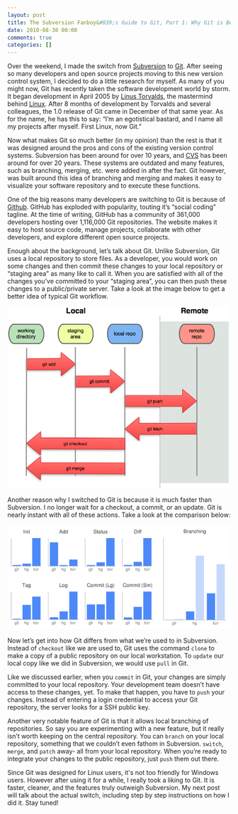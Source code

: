 ```yaml
---
layout: post
title: The Subversion Fanboy&#039;s Guide to Git, Part 1: Why Git is Better
date: 2010-08-30 00:00
comments: true
categories: []
---
```

<p>Over the weekend, I made the switch from <a href="http://en.wikipedia.org/wiki/Subversion_%28software%29" target="_blank">Subversion</a> to <a href="http://en.wikipedia.org/wiki/Git_%28software%29" target="_blank">Git</a>. After seeing so many developers and open source projects moving to this new version control system, I decided to do a little research for myself. As many of you might now, Git has recently taken the software development world by storm. It began development in April 2005 by <a href="http://en.wikipedia.org/wiki/Linus_Torvalds" target="_blank">Linus Torvalds</a>, the mastermind behind <a href="http://en.wikipedia.org/wiki/Linux" target="_blank">Linux</a>. After 8 months of development by Torvalds and several colleagues, the 1.0 release of Git came in December of that same year. As for the name, he has this to say: &ldquo;I&rsquo;m an egotistical bastard, and I name all my projects after myself. First Linux, now Git.&rdquo;</p>

<p>Now what makes Git so much better (in my opinion) than the rest is that it was designed around the pros and cons of the existing version control systems. Subversion has been around for over 10 years, and <a href="http://en.wikipedia.org/wiki/CVS_%28software%29" target="_blank">CVS</a> has been around for over 20 years. These systems are outdated and many features, such as branching, merging, etc. were added in after the fact. Git however, was built around this idea of branching and merging and makes it easy to visualize your software repository and to execute these functions.</p>

<p>One of the big reasons many developers are switching to Git is because of <a href="http://github.com/" target="_blank">Github</a>. GitHub has exploded with popularity, touting it&rsquo;s &ldquo;social coding&rdquo; tagline. At the time of writing, GitHub has a community of 361,000 developers hosting over 1,116,000 Git repositories. The website makes it easy to host source code, manage projects, collaborate with other developers, and explore different open source projects.</p>

<p>Enough about the background, let&rsquo;s talk about Git. Unlike Subversion, Git uses a local repository to store files. As a developer, you would work on some changes and then commit these changes to your local repository or &ldquo;staging area&rdquo; as many like to call it. When you are satisfied with all of the changes you&rsquo;ve committed to your &ldquo;staging area&rdquo;, you can then push these changes to a public/private server. Take a look at the image below to get a better idea of typical Git workflow.</p>

<a href="/images/2012/05/local-remote.png"><img src="/images/2012/05/local-remote.png" width="500" /></a>

<p>Another reason why I switched to Git is because it is much faster than Subversion. I no longer wait for a checkout, a commit, or an update. Git is nearly instant with all of these actions. Take a look at the comparison below:</p>

<a href="/images/2012/05/graph.png"><img src="/images/2012/05/graph.png" width="600" /></a>

<p>Now let&rsquo;s get into how Git differs from what we&rsquo;re used to in Subversion. Instead of <code>checkout</code> like we are used to, Git uses the command <code>clone</code> to make a copy of a public repository on our local workstation. To <code>update</code> our local copy like we did in Subversion, we would use <code>pull</code> in Git.</p>

<p>Like we discussed earlier, when you <code>commit</code> in Git, your changes are simply committed to your local repository. Your development team doesn&rsquo;t have access to these changes, yet. To make that happen, you have to <code>push</code> your changes. Instead of entering a login credential to access your Git repository, the server looks for a SSH public key.</p>

<p>Another very notable feature of Git is that it allows local branching of repositories. So say you are experimenting with a new feature, but it really isn&rsquo;t worth keeping on the central repository. You can <code>branch</code> on your local repository, something that we couldn&rsquo;t even fathom in Subversion. <code>switch</code>, <code>merge</code>, and <code>patch</code> away- all from your local repository. When you&rsquo;re ready to integrate your changes to the public repository, just <code>push</code> them out there.</p>

<p>Since Git was designed for Linux users, it's not too friendly for Windows users. However after using it for a while, I really took a liking to Git. It is faster, cleaner, and the features truly outweigh Subversion. My next post will talk about the actual switch, including step by step instructions on how I did it. Stay tuned!</p>

